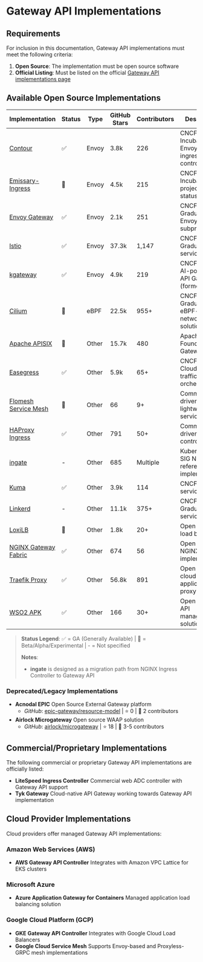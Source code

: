# Gateway API Implementations

## Requirements

For inclusion in this documentation, Gateway API implementations must meet the following criteria:

1. **Open Source**: The implementation must be open source software
2. **Official Listing**: Must be listed on the official [Gateway API implementations page](https://gateway-api.sigs.k8s.io/implementations/)

## Available Open Source Implementations

| Implementation                                                        | Status | Type  | GitHub Stars | Contributors | Description                                         |
|-----------------------------------------------------------------------|--------|-------|--------------|--------------|-----------------------------------------------------|
| [Contour](https://github.com/projectcontour/contour)                  | ✅      | Envoy | 3.8k         | 226          | CNCF Incubating Envoy-based ingress controller      |
| [Emissary-Ingress](https://github.com/emissary-ingress/emissary)      | 🔴     | Envoy | 4.5k         | 215          | CNCF Incubating project (Alpha status)              |
| [Envoy Gateway](https://github.com/envoyproxy/gateway)                | ✅      | Envoy | 2.1k         | 251          | CNCF Graduated Envoy subproject                     |
| [Istio](https://github.com/istio/istio)                               | ✅      | Envoy | 37.3k        | 1,147        | CNCF Graduated service mesh                         |
| [kgateway](https://github.com/kgateway-dev/kgateway)                  | ✅      | Envoy | 4.9k         | 219          | CNCF Sandbox AI-powered API Gateway (formerly Gloo) |
| [Cilium](https://github.com/cilium/cilium)                            | 🔴     | eBPF  | 22.5k        | 955+         | CNCF Graduated eBPF-based networking solution       |
| [Apache APISIX](https://github.com/apache/apisix)                     | 🔴     | Other | 15.7k        | 480          | Apache Foundation API Gateway                       |
| [Easegress](https://github.com/easegress-io/easegress)                | ✅      | Other | 5.9k         | 65+          | CNCF Sandbox Cloud Native traffic orchestration     |
| [Flomesh Service Mesh](https://github.com/flomesh-io/fsm)             | 🔴     | Other | 66           | 9+           | Community driven lightweight service mesh           |
| [HAProxy Ingress](https://github.com/haproxytech/kubernetes-ingress)  | ✅      | Other | 791          | 50+          | Community driven ingress controller                 |
| [ingate](https://github.com/kubernetes-sigs/ingate)                   | -      | Other | 685          | Multiple     | Kubernetes SIG Network reference implementation     |
| [Kuma](https://github.com/kumahq/kuma)                                | ✅      | Other | 3.9k         | 114          | CNCF Sandbox service mesh                           |
| [Linkerd](https://github.com/linkerd/linkerd2)                        | -      | Other | 11.1k        | 375+         | CNCF Graduated service mesh                         |
| [LoxiLB](https://github.com/loxilb-io/loxilb)                         | 🔴     | Other | 1.8k         | 20+          | Open source load balancer                           |
| [NGINX Gateway Fabric](https://github.com/nginx/nginx-gateway-fabric) | ✅      | Other | 674          | 56           | Open source NGINX implementation                    |
| [Traefik Proxy](https://github.com/traefik/traefik)                   | ✅      | Other | 56.8k        | 891          | Open source cloud-native application proxy          |
| [WSO2 APK](https://github.com/wso2/apk)                               | ✅      | Other | 166          | 30+          | Open source API management solution                 |

> **Status Legend**: ✅ = GA (Generally Available) | 🔴 = Beta/Alpha/Experimental | - = Not specified
>
> **Notes**:
>
> * **ingate** is designed as a migration path from NGINX Ingress Controller to Gateway API

### Deprecated/Legacy Implementations

* **Acnodal EPIC** Open Source External Gateway platform
  * *GitHub*: [epic-gateway/resource-model](https://github.com/epic-gateway/resource-model) | ⭐ 0 | 👥 2 contributors
* **Airlock Microgateway** Open source WAAP solution
  * *GitHub*: [airlock/microgateway](https://github.com/airlock/microgateway) | ⭐ 18 | 👥 3-5 contributors

## Commercial/Proprietary Implementations

The following commercial or proprietary Gateway API implementations are officially listed:

* **LiteSpeed Ingress Controller** Commercial web ADC controller with Gateway API support
* **Tyk Gateway** Cloud-native API Gateway working towards Gateway API implementation

## Cloud Provider Implementations

Cloud providers offer managed Gateway API implementations:

### Amazon Web Services (AWS)

* **AWS Gateway API Controller** Integrates with Amazon VPC Lattice for EKS clusters

### Microsoft Azure

* **Azure Application Gateway for Containers** Managed application load balancing solution

### Google Cloud Platform (GCP)

* **GKE Gateway API Controller** Integrates with Google Cloud Load Balancers
* **Google Cloud Service Mesh** Supports Envoy-based and Proxyless-GRPC mesh implementations
